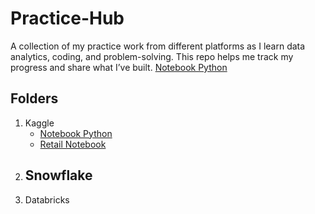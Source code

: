 # Practice-Hub
A collection of my practice work from different platforms as I learn data analytics, coding, and problem-solving. This repo helps me track my progress and share what I’ve built.
[Notebook Python](https://github.com/KeneilweG/Practice-Hub/blob/main/Kaggle/books-practice-25-aug-2025.ipynb)

## Folders
1. Kaggle
   - [Notebook Python](https://github.com/KeneilweG/Practice-Hub/blob/main/Kaggle/books-practice-25-aug-2025.ipynb)
   - [Retail Notebook](Kaggle/retailsales.ipynb)
2. Snowflake
   - 
4. Databricks

